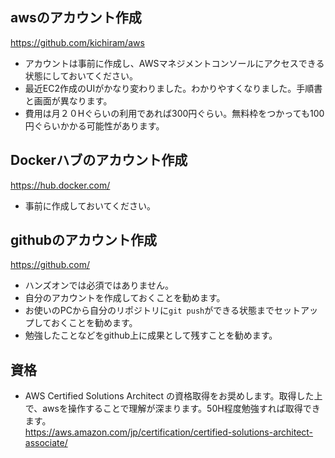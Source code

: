 ## awsのアカウント作成
https://github.com/kichiram/aws
- アカウントは事前に作成し、AWSマネジメントコンソールにアクセスできる状態にしておいてください。
- 最近EC2作成のUIがかなり変わりました。わかりやすくなりました。手順書と画面が異なります。
- 費用は月２０Hぐらいの利用であれば300円ぐらい。無料枠をつかっても100円ぐらいかかる可能性があります。

## Dockerハブのアカウント作成
https://hub.docker.com/
- 事前に作成しておいてください。

## githubのアカウント作成
https://github.com/
- ハンズオンでは必須ではありません。
- 自分のアカウントを作成しておくことを勧めます。
- お使いのPCから自分のリポジトリに`git push`ができる状態までセットアップしておくことを勧めます。
- 勉強したことなどをgithub上に成果として残すことを勧めます。

## 資格
- AWS Certified Solutions Architect の資格取得をお奨めします。取得した上で、awsを操作することで理解が深まります。50H程度勉強すれば取得できます。<br>
https://aws.amazon.com/jp/certification/certified-solutions-architect-associate/
